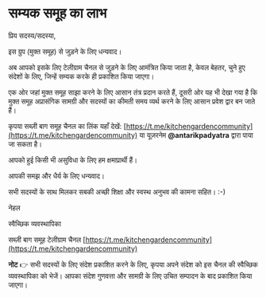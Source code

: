 # सम्यक समूह का लाभ

प्रिय सदस्य/सदस्या,

इस ग्रुप (मुक्त समूह) से जुड़ने के लिए धन्यवाद।

अब आपको इसके लिए टेलीग्राम चैनल से जुड़ने के लिए आमंत्रित किया जाता है, केवल बेहतर, चुने हुए संदेशों के लिए, जिन्हें सम्यक करके ही प्रकाशित किया जाएगा।

एक ओर जहां मुक्त समूह साझा करने के लिए आसान तंत्र प्रदान करते हैं, दूसरी ओर यह भी देखा गया है कि मुक्त समूह अप्रासंगिक सामग्री और सदस्यों का कीमती समय व्यर्थ करने के लिए आसान प्रवेश द्वार बन जाते हैं।

कृपया सब्ज़ी बाग समूह चैनल का लिंक यहाँ देखें: [https://t.me/kitchengardencommunity](https://t.me/kitchengardencommunity) या यूज़रनेम **@antarikpadyatra** द्वारा पाया जा सकता है।

आपको हुई किसी भी असुविधा के लिए हम क्षमाप्रार्थी हैं।

आपकी समझ और धैर्य के लिए धन्यवाद।

सभी सदस्यों के साथ मिलकर सबकी अच्छी शिक्षा और स्वस्थ अनुभव की कामना सहित।  :-)


 नेहल

स्वैच्छिक व्यवस्थापिका

सब्ज़ी बाग समूह टेलीग्राम चैनल [https://t.me/kitchengardencommunity](https://t.me/kitchengardencommunity)


**नोट** 👉 सभी सदस्यों के लिए संदेश प्रकाशित करने के लिए, कृपया अपने संदेश को इस चैनल की स्वैच्छिक व्यवस्थापिका को भेजें।  आपका संदेश गुणवत्ता और सामग्री के लिए उचित सम्पादन के बाद प्रकाशित किया जाएगा।

